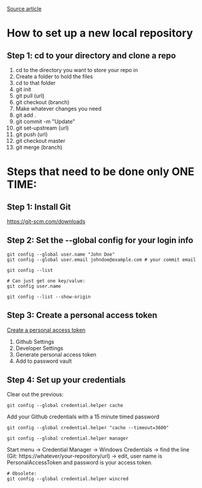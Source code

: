 [Source article](https://git-scm.com/book/en/v2/Getting-Started-First-Time-Git-Setup)

# How to set up a new local repository
## Step 1: cd to your directory and clone a repo
1. cd to the directory you want to store your repo in
2. Create a folder to hold the files
3. cd to that folder
4. git init
5. git pull (url)
6. git checkout (branch)
7. Make whatever changes you need
8. git add .
9. git commit -m "Update"
7. git set-upstream (url)
8. git push (url)
1. git checkout master
1. git merge (branch)

# Steps that need to be done only ONE TIME:
## Step 1: Install Git
<a href="https://git-scm.com/downloads" target="_new">https://git-scm.com/downloads</a>

## Step 2: Set the --global config for your login info
~~~
git config --global user.name "John Doe"
git config --global user.email johndoe@example.com # your commit email

git config --list

# Can just get one key/value:
git config user.name

git config --list --show-origin
~~~

## Step 3: Create a personal access token
[Create a personal access token](https://help.github.com/en/github/authenticating-to-github/creating-a-personal-access-token-for-the-command-line)
1. Github Settings
2. Developer Settings
3. Generate personal access token
4. Add to password vault

## Step 4: Set up your credentials
Clear out the previous:
~~~
git config --global credential.helper cache
~~~

Add your Github credentials with a 15 minute timed password
~~~
git config --global credential.helper "cache --timeout=3600"
~~~

~~~
git config --global credential.helper manager
~~~

Start menu → Credential Manager → Windows Credentials → find the line (Git: https://whatever/your-repository/url) → edit, user name is PersonalAccessToken and password is your access token.

~~~
# Obsolete:
git config --global credential.helper wincred
